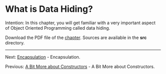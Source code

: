 # What is Data Hiding?

Intention: In this chapter, you will get familiar with a very important aspect of Object Oriented Programming called 
data hiding.

Download the PDF file of the [chapter](chapter_8.pdf). Sources are available in the <b>src</b> directory. 


<hr>

Next: [Encapsulation](chapter_9.md "Encapsulation") - Encapsulation.

Previous: [A Bit More about Constructors](chapter_7.md "A Bit More about Constructors") - A Bit More about Constructors.